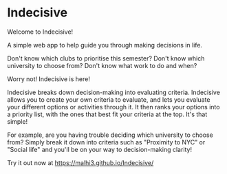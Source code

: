 # Indecisive

Welcome to Indecisive!

A simple web app to help guide you through making decisions in life.

Don't know which clubs to prioritise this semester?
Don't know which university to choose from?
Don't know what work to do and when?

Worry not! Indecisive is here!

Indecisive breaks down decision-making into evaluating criteria. Indecisive allows you to create your own criteria to evaluate, and lets you evaluate your different options or activities through it. It then ranks your options into a priority list, with the ones that best fit your criteria at the top. It's that simple!

For example, are you having trouble deciding which university to choose from? Simply break it down into criteria such as "Proximity to NYC" or "Social life" and you'll be on your way to decision-making clarity!

Try it out now at https://malhi3.github.io/Indecisive/
